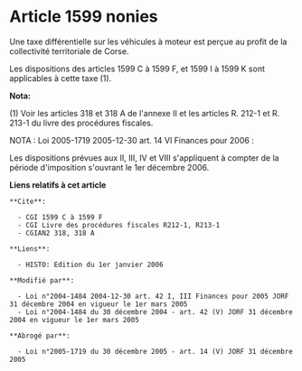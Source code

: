 # Article 1599 nonies

Une taxe différentielle sur les véhicules à moteur est perçue au profit de la collectivité territoriale de Corse.

Les dispositions des articles 1599 C à 1599 F, et 1599 I à 1599 K sont applicables à cette taxe (1).

**Nota:**

(1) Voir les articles 318 et 318 A de l'annexe II et les articles R. 212-1 et R. 213-1 du livre des procédures fiscales.

NOTA : Loi 2005-1719 2005-12-30 art. 14 VI Finances pour 2006 :

Les dispositions prévues aux II, III, IV et VIII s'appliquent à compter de la période d'imposition s'ouvrant le 1er décembre
2006.

**Liens relatifs à cet article**

	**Cite**:

	  - CGI 1599 C à 1599 F
	  - CGI Livre des procédures fiscales R212-1, R213-1
	  - CGIAN2 318, 318 A

	**Liens**:

	  - HISTO: Edition du 1er janvier 2006

	**Modifié par**:

	  - Loi n°2004-1484 2004-12-30 art. 42 I, III Finances pour 2005 JORF 31 décembre 2004 en vigueur le 1er mars 2005
	  - Loi n°2004-1484 du 30 décembre 2004 - art. 42 (V) JORF 31 décembre 2004 en vigueur le 1er mars 2005

	**Abrogé par**:

	  - Loi n°2005-1719 du 30 décembre 2005 - art. 14 (V) JORF 31 décembre 2005
